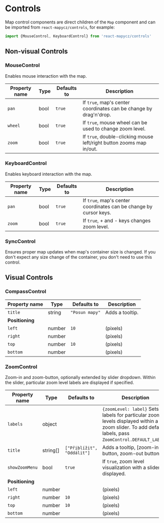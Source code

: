 # Controls

Map control components are direct children of the `Map` component and can be imported from `react-mapycz/controls`, for example:
```javascript
import {MouseControl, KeyboardControl} from 'react-mapycz/controls'
```



## Non-visual Controls

### MouseControl

Enables mouse interaction with the map.

| Property name	| Type 					| Defaults to	| Description 	|
| ---			| ---					| ---			| ---			|
| `pan` 		| bool					| `true`		| If `true`, map's center coordinates can be change by drag'n'drop. |
| `wheel` 		| bool					| `true`		| If `true`, mouse wheel can be used to change zoom level. |
| `zoom`		| bool					| `true`		| If `true`, double-clicking mouse left/right button zooms map in/out. |



### KeyboardControl

Enables keyboard interaction with the map.

| Property name	| Type 					| Defaults to	| Description 	|
| ---			| ---					| ---			| ---			|
| `pan` 		| bool					| `true`		| If `true`, map's center coordinates can be change by cursor keys. |
| `zoom`		| bool					| `true`		| If `true`, + and - keys changes zoom level. |



### SyncControl

Ensures proper map updates when map's container size is changed. If you don't expect any size change of the container, you don't need to use this control.



## Visual Controls

### CompassControl

| Property name		| Type 					| Defaults to		| Description 	|
| ---				| ---					| ---				| ---			|
| `title` 			| string				| `"Posun mapy"`	| Adds a tooltip. |
| **Positioning** |
| `left` 			| number				| `10`				| (pixels) |
| `right` 			| number				|					| (pixels) |
| `top` 			| number				| `10`				| (pixels) |
| `bottom` 			| number				|					| (pixels) |

### ZoomControl

Zoom-in and zoom-button, optionally extended by slider dropdown. Within the slider, particular zoom level labels are displayed if specified.

| Property name		| Type 					| Defaults to					| Description 	|
| ---				| ---					| ---							| ---			|
| `labels` 			| object				| 								| `{zoomLevel: label}` Sets up labels for particular zoom levels displayed within a zoom slider. To add default labels, pass `ZoomControl.DEFAULT_LABELS`. |
| `title` 			| string[]				| `["Přiblížit", "Oddálit"]`	| Adds a tooltip, [zoom-in button, zoom-out button]. |
| `showZoomMenu`	| bool					| `true`						| If `true`, zoom level visualization with a slider is displayed. |
| **Positioning** |
| `left` 			| number				| 								| (pixels) |
| `right` 			| number				| `10`							| (pixels) |
| `top` 			| number				| `10`							| (pixels) |
| `bottom` 			| number				|								| (pixels) |
